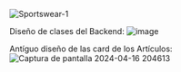![Sportswear-1](https://github.com/No-Country/c17-117-t-csharp/assets/145474462/5c0afa64-d1bd-4c2b-9c25-b968ac903bd3)

Diseño de clases del Backend:
![image](https://github.com/No-Country/c17-117-t-csharp/assets/145474462/4f03c72d-68a8-49c8-b42e-61d10523fc09)

Antíguo diseño de las card de los Artículos:
![Captura de pantalla 2024-04-16 204613](https://github.com/No-Country/c17-117-t-csharp/assets/145474462/31c2c02d-8585-4f46-825d-322fe91d3121)


